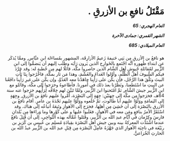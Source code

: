<h1 dir="rtl">مَقْتَلُ نافعِ بن الأزرقِ .</h1>

<h5 dir="rtl">العام الهجري:  65

الشهر القمري: جمادى الآخرة

العام الميلادي: 685</h5>

<p dir="rtl">هو نافعُ بن الأزرقِ مِن بَنِي حَنيفةَ زَعيمُ الأزارِقَة، المشهور بمُساءَلة ابنِ عبَّاس, وممَّا يُذكَر عن ابتداءِ ظُهورهِ أنَّه اجْتَمع بالخَوارِج الذين يَرون رَأيَه وطلَب إليهم أن يَنضمُّوا إلى ابنِ الزُّبيرِ لمُقاتَلةِ جُيوشِ أهلِ الشَّام الذين حاصروا مكَّة، قائلًا لهم مِن خُطبةٍ له: وقد جَرَّدَ فيكم السُّيوفَ أهلُ الظُّلْمِ، وأوَّلوا العَداءَ والغَشْمَ، وهذا مَن ثار بمكَّة، فاخْرُجوا بِنَا نَأْتِ البيتَ ونَلْقَ هذا الرَّجُل، فإن يكُن على رَأْيِنا جاهَدْنا معه العَدُوَّ، وإن يكُن على غيرِ رَأْيِنا دافَعْنا عن البيتِ ما اسْتَطعنا، ونَظَرْنا بعدَ ذلك في أُمورِنا. فأطاعوهُ وخرَجوا إلى مكَّة، وقاتَلو مع ابنِ الزُّبير جيشَ الشَّام, ثمَّ امْتَحنوا ابنَ الزُّبير، ولمَّا تَبَيَّنَ لهم خِلافُه لِرَأْيِهم خرَجوا عنه سنة 64هـ، فخرَجوا مِن مكَّة إلى جِهتَيْنِ: جِهَةٍ إلى البَصْرَة، أَمَّروا عليهم نافعَ بن الأزرق, وجِهَةٍ إلى اليَمامَةِ ووَلَّوْا عليهم أبا طالوت، ثمَّ خَلَعوه ووَلَّوْا عليهم نَجْدَةَ بن عامرٍ. أقام نافعُ بن الأزرق بالبَصْرَة إلى أن خَشِيَ مِن أهلِها، فخرَج إلى الأهوازِ وتَبِعَهُ أتباعُه إلى هناك. وقد اسْتَقَرَّ الأمرُ بنافعٍ ومَن معه في الأهواز، فغَلَبوا عليها و على كَوْرِها وما وَراءَها مِن بُلدانِ فارِسَ وكِرْمان في أيَّام عبدِ الله بن الزُّبير، وقَتَلوا عُمَّاله بهذه النَّواحِي، إلى أن قُتِلَ نافعٌ عندما اشْتَدَّت المعركةُ بينه وبين جيشِ أهلِ البَصْرَة بقِيادَةِ مُسلِم بن عُبيسِ بن كُرَيزِ بن ربَيْعَة في ناحِيَة الأهوازِ الذي جَهَّزَهُ عامِلُ البَصْرَة مِن قِبَلِ عبدِ الله بن الزُّبير عبدُ الله بن الحارثِ الخُزاعيُّ.</p></br>
